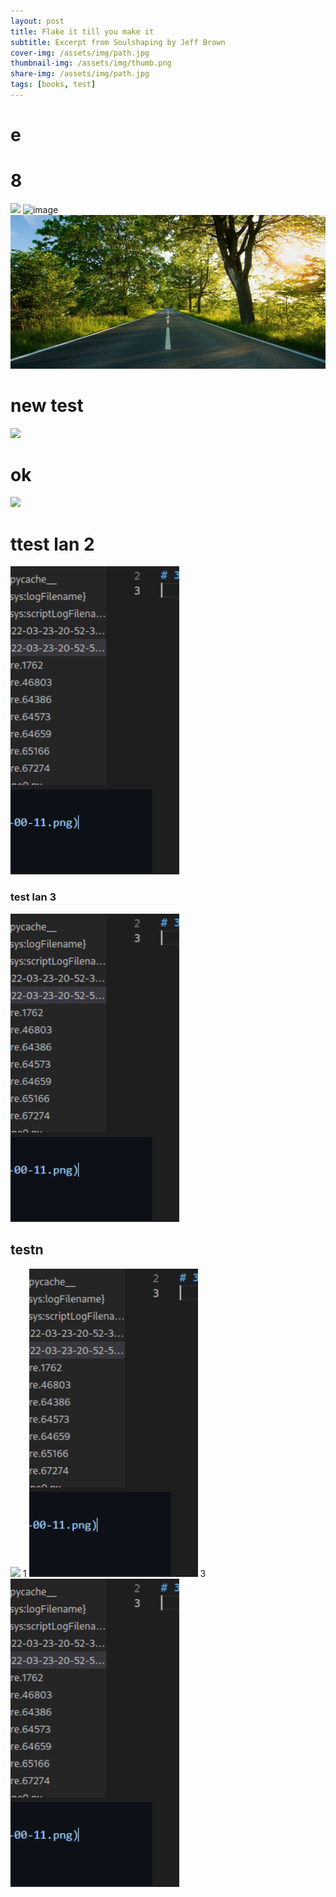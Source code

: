 ```yaml
---
layout: post
title: Flake it till you make it
subtitle: Excerpt from Soulshaping by Jeff Brown
cover-img: /assets/img/path.jpg
thumbnail-img: /assets/img/thumb.png
share-img: /assets/img/path.jpg
tags: [books, test]
---
```

# e
# 8
![](https://github.com/Namtv2312/Namtv2312.github.io/raw/master/_posts/2022-03-23-22-00-11.png)
![image](https://user-images.githubusercontent.com/60953789/159830278-1ca13a84-c516-4f8b-877a-def51f74240c.png)
![](/assets/img/path.jpg)

# new test
![](/assets../assets/2022-03-24-tran-van-nam/2022-03-30-18-35-49.png)
# ok
![](../assets/2022-03-24-tran-van-nam/2022-03-30-18-36-57.png)
# ttest lan 2
![](../assets/img/2022-03-24-tran-van-nam/2022-03-30-18-57-02.png)
 ### test lan 3
 ![](../assets/img/2022-03-24-tran-van-nam/2022-03-30-18-58-07.png)
 ## testn

 ![](/assets/2022-03-24-tran-van-nam/2022-03-30-19-15-41.png)
 1
 ![](/assets/img/2022-03-24-tran-van-nam/2022-03-30-19-17-47.png)
 3
 ![](/assets/img/2022-03-24-tran-van-nam/2022-03-30-19-18-48.png)
